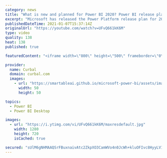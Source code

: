 ```yaml
---
category: news
title: "What is new and planned for Power BI 2020? Power BI release plan overview"
excerpt: "Microsoft has released the Power Platform release plan for 2020 and in this video I cover the Power BI features planned for 2020.  For more info, check the entire release: https://docs.microsoft.com/en-us/power-platform-release-plan/2020wave1/business-intelligence/  Link to data lineage video: https://www.youtube.com/watch?v=mZ6426FCMCc"
publishedDateTime: 2021-01-07T15:37:14Z
originalUrl: "https://youtube.com/watch?v=UFvQ661kK6M"
type: video
quality: 138
heat: 138
published: true

featuredContent: "<iframe width=\"800\" height=\"500\" frameborder=\"0\" src=\"https://www.youtube.com/embed/UFvQ661kK6M\" allow=\"accelerometer; autoplay; encrypted-media; gyroscope; picture-in-picture\" allowfullscreen></iframe>"

provider:
  name: Curbal
  domain: curbal.com
  images:
    - url: "https://smartableai.github.io/microsoft-power-bi/assets/images/organizations/curbal.com-50x50.jpg"
      width: 50
      height: 50

topics:
  - Power BI
  - Power BI Desktop

images:
  - url: "https://i.ytimg.com/vi/UFvQ661kK6M/maxresdefault.jpg"
    width: 1280
    height: 720
    isCached: true

secured: "sUlM6gNHMAAQSrFBuxnaivAtc2ZkpXO3CamWVo4n0JcWh+kluOFIvc8HyyLV13C+WhDYOL9W1cuWFUApHCQKGJ0VPbnd8fReJgroCntpM8+QQHmvC/6thmZT4CoQhBKh/XyWNSQ3DPxyfD1hki26ima655V6XxB2QjBTrFFOG6s/sydqQ2BFDFiM0BeFeaCWQD/Bl5FRMgpR4r6xitmdcYFJsksYV1oPQUe3k/Z/3n84+9cbBl7sbhmhj9aqCRFKjBpv1RnACZGu9X0ORP6GaOZ4Id6hWHDqjDYXJ/h1exfKfE0j+5aV8Bg2caMyVy0PBElmyzqLYgV1JaPtjp4VSIZ9BeiVmxNsX/vYX+CU9iHRAZPCPuEh/lqicf4N+lfCkFfZU9dv+JSNh1gxOQ+e13UjHupl/VpK9eL8UlaKxHk=;0Il23g/4sTsmjbp42uIyFw=="
---
```


